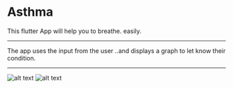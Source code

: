 # Asthma

This flutter App will help you to breathe. easily.

---

The app uses the input from the user ..and displays a graph to let know their condition.  

---

![alt text](https://raw.githubusercontent.com/divinepaul/Asthma/master/examples/images/dashboard.png)
![alt text](https://raw.githubusercontent.com/divinepaul/Asthma/master/examples/images/record.png)

